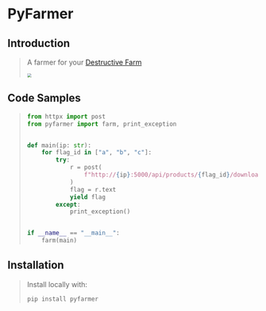 # PyFarmer

## Introduction

> A farmer for your [Destructive Farm](https://github.com/DestructiveVoice/DestructiveFarm)
>
> <img src="https://i.kym-cdn.com/entries/icons/original/000/028/021/work.jpg" style="zoom: 50%;" />

## Code Samples

> ```python
> from httpx import post
> from pyfarmer import farm, print_exception
>
>
> def main(ip: str):
>     for flag_id in ["a", "b", "c"]:
>         try:
>             r = post(
>                 f"http://{ip}:5000/api/products/{flag_id}/download?a=/api/register"
>             )
>             flag = r.text
>             yield flag
>         except:
>             print_exception()
>
>
> if __name__ == "__main__":
>     farm(main)
> ```

## Installation

> Install locally with:
>
> ```bash
> pip install pyfarmer
> ```
